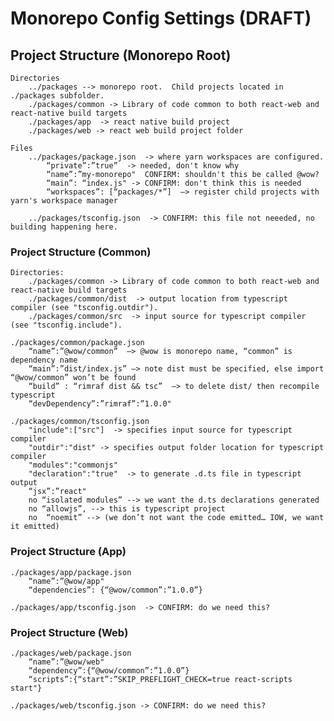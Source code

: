 # Monorepo Config Settings (**DRAFT**)
## Project Structure (Monorepo Root)
    Directories
        ../packages --> monorepo root.  Child projects located in ./packages subfolder.
        ./packages/common -> Library of code common to both react-web and react-native build targets
        ./packages/app  -> react native build project
        ./packages/web -> react web build project folder

    Files
        ../packages/package.json  -> where yarn workspaces are configured.
            “private”:”true”  -> needed, don't know why
            “name”:”my-monorepo"  CONFIRM: shouldn't this be called @wow?
            “main”: “index.js" -> CONFIRM: don't think this is needed
            “workspaces”: [“packages/*”]  —> register child projects with yarn's workspace manager

        ../packages/tsconfig.json  -> CONFIRM: this file not neeeded, no building happening here.

### Project Structure (Common)
    Directories:
        ./packages/common -> Library of code common to both react-web and react-native build targets
        ./packages/common/dist  -> output location from typescript compiler (see "tsconfig.outdir").
        ./packages/common/src  -> input source for typescript compiler (see "tsconfig.include").

    ./packages/common/package.json
        “name”:”@wow/common”  —> @wow is monorepo name, “common” is dependency name
        “main”:”dist/index.js” —> note dist must be specified, else import “@wow/common” won’t be found
        “build” : “rimraf dist && tsc”  —> to delete dist/ then recompile typescript
        “devDependency”:”rimraf”:”1.0.0"

    ./packages/common/tsconfig.json
        "include":["src"]  -> specifies input source for typescript compiler
        "outdir":"dist" -> specifies output folder location for typescript compiler
        "modules":"commonjs"
        "declaration":"true"  -> to generate .d.ts file in typescript output
        “jsx”:”react"
        no “isolated modules” --> we want the d.ts declarations generated
        no “allowjs”, --> this is typescript project
        no  “noemit” --> (we don’t not want the code emitted… IOW, we want it emitted)
### Project Structure (App)
    ./packages/app/package.json
        “name”:”@wow/app"
        “dependencies”: {“@wow/common”:”1.0.0”}

    ./packages/app/tsconfig.json  -> CONFIRM: do we need this?
### Project Structure (Web)
    ./packages/web/package.json
        “name”:”@wow/web"
        “dependency”:{“@wow/common”:”1.0.0”}
        “scripts”:{“start”:”SKIP_PREFLIGHT_CHECK=true react-scripts start"}

    ./packages/web/tsconfig.json -> CONFIRM: do we need this?
